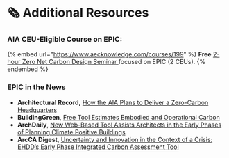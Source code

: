 # 🗞 Additional Resources

### AIA **CEU-Eligible Course on EPIC:**

{% embed url="https://www.aecknowledge.com/courses/199" %}
**Free** [2-hour Zero Net Carbon Design Seminar ](https://www.aecknowledge.com/courses/199)focused on EPIC (2 CEUs).
{% endembed %}

### EPIC in the News

* **Architectural Record,** [How the AIA Plans to Deliver a Zero-Carbon Headquarters](https://www.architecturalrecord.com/articles/15651-how-the-aia-plans-to-deliver-a-zero-carbon-headquarters)
* **BuildingGreen**, [Free Tool Estimates Embodied and Operational Carbon](https://www.buildinggreen.com/newsbrief/free-tool-estimates-embodied-and-operational-carbon)
* **ArchDaily**, [New Web-Based Tool Assists Architects in the Early Phases of Planning Climate Positive Buildings](https://www.archdaily.com/984965/ehdd-launches-epic-a-web-based-tool-for-planning-climate-positive-buildings)
* **ArcCA Digest**, [Uncertainty and Innovation in the Context of a Crisis: EHDD’s Early Phase Integrated Carbon Assessment Tool](https://arccadigest.org/uncertainty-and-innovation-in-the-context-of-a-crisis-ehdds-early-phase-integrated-carbon-assessment/)
